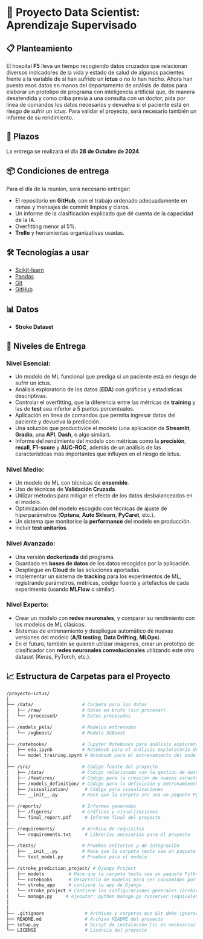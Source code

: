 # 🏥 Proyecto Data Scientist: Aprendizaje Supervisado

## 📋 Planteamiento
El hospital **F5** lleva un tiempo recogiendo datos cruzados que relacionan diversos indicadores de la vida y estado de salud de algunos pacientes frente a la variable de si han sufrido un **ictus** o no lo han hecho. Ahora han puesto esos datos en manos del departamento de análisis de datos para elaborar un prototipo de programa con inteligencia artificial que, de manera desatendida y como criba previa a una consulta con un doctor, pida por línea de comandos los datos necesarios y devuelva si el paciente está en riesgo de sufrir un ictus. Para validar el proyecto, será necesario también un informe de su rendimiento.

## 📅 Plazos
La entrega se realizará el día **28 de Octubre de 2024**.

## 📦 Condiciones de entrega
Para el día de la reunión, será necesario entregar:
- El repositorio en **GitHub**, con el trabajo ordenado adecuadamente en ramas y mensajes de commit limpios y claros.
- Un informe de la clasificación explicado que dé cuenta de la capacidad de la IA.
- Overfitting menor al 5%.
- **Trello** y herramientas organizativas usadas.

## 🛠️ Tecnologías a usar
- [Scikit-learn](https://scikit-learn.org/)
- [Pandas](https://pandas.pydata.org/)
- [Git](https://git-scm.com/)
- [GitHub](https://github.com/)

## 📊 Datos
- **Stroke Dataset**

## 🎯 Niveles de Entrega

### **Nivel Esencial:**
- Un modelo de ML funcional que prediga si un paciente está en riesgo de sufrir un ictus.
- Análisis exploratorio de los datos (**EDA**) con gráficos y estadísticas descriptivas.
- Controlar el overfitting, que la diferencia entre las métricas de **training** y las de **test** sea inferior a 5 puntos porcentuales.
- Aplicación en línea de comandos que permita ingresar datos del paciente y devuelva la predicción.
- Una solución que productivice el modelo (una aplicación de **Streamlit**, **Gradio**, una **API**, **Dash**, o algo similar).
- Informe del rendimiento del modelo con métricas como la **precisión**, **recall**, **F1-score** y **AUC-ROC**, además de un análisis de las características más importantes que influyen en el riesgo de ictus.

### **Nivel Medio:**
- Un modelo de ML con técnicas de **ensemble**.
- Uso de técnicas de **Validación Cruzada**.
- Utilizar métodos para mitigar el efecto de los datos desbalanceados en el modelo.
- Optimización del modelo escogido con técnicas de ajuste de hiperparámetros (**Optuna**, **Auto Sklearn**, **PyCaret**, etc.).
- Un sistema que monitorice la **performance** del modelo en producción.
- Incluir **test unitarios**.

### **Nivel Avanzado:**
- Una versión **dockerizada** del programa.
- Guardado en **bases de datos** de los datos recogidos por la aplicación.
- Despliegue en **Cloud** de las soluciones aportadas.
- Implementar un sistema de **tracking** para los experimentos de ML, registrando parámetros, métricas, código fuente y artefactos de cada experimento (usando **MLFlow** o similar).

### **Nivel Experto:**
- Crear un modelo con **redes neuronales**, y comparar su rendimiento con los modelos de ML clásicos.
- Sistemas de entrenamiento y despliegue automático de nuevas versiones del modelo (**A/B testing**, **Data Drifting**, **MLOps**).
- En el futuro, también se quieren utilizar imágenes, crear un prototipo de clasificador con **redes neuronales convolucionales** utilizando este otro dataset (Keras, PyTorch, etc.).

## 📈 Estructura de Carpetas para el Proyecto
```bash
/proyecto-ictus/
│
├── /data/                  # Carpeta para los datos
│   ├── /raw/               # Datos en bruto (sin procesar)
│   └── /processed/         # Datos procesados
│
├── /models_pkls/           # Modelos entrenados
│   └── /xgboost/           # Modelo XGBoost
│
├── /notebooks/             # Jupyter Notebooks para análisis exploratorio y prototipos
│   ├── eda.ipynb           # Notebook para el análisis exploratorio de datos
│   └── model_training.ipynb # Notebook para el entrenamiento del modelo
│
├── /src/                   # Código fuente del proyecto
│   ├── /data/              # Código relacionado con la gestión de datos
│   ├── /features/          # Código para la creación de nuevas características
│   ├── /models_definition/ # Código para la definición y entrenamiento del modelo
│   ├── /visualization/      # Código para visualizaciones
│   └── __init__.py         # Hace que la carpeta src sea un paquete Python
│
├── /reports/               # Informes generados
│   ├── /figures/           # Gráficos y visualizaciones
│   └── final_report.pdf     # Informe final del proyecto
│
├── /requirements/          # Archivo de requisitos
│   └── requirements.txt     # Librerías necesarias para el proyecto
│
├── /tests/                 # Pruebas unitarias y de integración
│   ├── __init__.py         # Hace que la carpeta tests sea un paquete Python
│   └── test_model.py       # Pruebas para el modelo
│
├── /stroke_prediction_project/ # Django Project
│   ├── models         # Hace que la carpeta tests sea un paquete Python
│   └── notebooks      # Desarrollo de modelos para ser consumidos por el Django
|   └── stroke_app     # contiene la app de Django
|   └── stroke_project # Contiene las configuraciones generales (archivos asgi.py y wsgi.py serán utilizados para lanzamiento en cloud)
|   └── manage.py     # ejecutar: python manage.py runserver (equivalente a stremlit run)
|
│
├── .gitignore               # Archivos y carpetas que Git debe ignorar
├── README.md                # Archivo README del proyecto
├── setup.py                 # Script de instalación (si es necesario)
└── LICENSE                  # Licencia del proyecto

